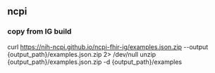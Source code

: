 ## ncpi

### copy from IG build
curl https://nih-ncpi.github.io/ncpi-fhir-ig/examples.json.zip --output {output_path}/examples.json.zip 2> /dev/null
unzip {output_path}/examples.json.zip  -d {output_path}/examples

